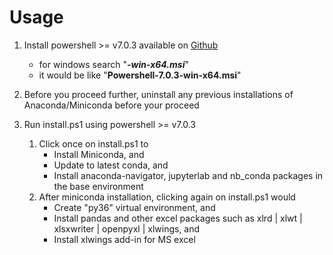 # Usage

1.  Install powershell >= v7.0.3 available on <a href="https://github.com/Powershell/Powershell/releases/latest">Github</a>
    *   for windows search "<i><b>-win-x64.msi</b></i>"
    *   it would be like "<b>Powershell-7.0.3-win-x64.msi</b>"

2.  Before you proceed further, uninstall any previous installations of Anaconda/Miniconda before your proceed
3.  Run install.ps1 using powershell >= v7.0.3
    1.  Click once on install.ps1 to
        *   Install Miniconda, and
        *   Update to latest conda, and
        *   Install anaconda-navigator, jupyterlab and nb_conda packages in the base environment
    2.  After miniconda installation, clicking again on install.ps1 would
        *   Create "py36" virtual environment, and
        *   Install pandas and other excel packages such as xlrd | xlwt | xlsxwriter | openpyxl | xlwings, and
        *   Install xlwings add-in for MS excel
